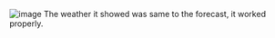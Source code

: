  ![image](https://github.com/Akatsukikaze/Weather-Game/weather-application-master/Weather_App_Video.gif)
 The weather it showed was same to the forecast, it worked properly.
